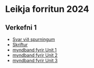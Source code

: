 # Leikja forritun 2024
 
## Verkefni 1
- [Svar við spurningum](/Verkefni/Verkefni%201/spurningar.md)
- [Skriftur](/Verkefni/Skriftur/unit%201/)
- [myndband fyrir Unit 1](https://drive.google.com/file/d/17j0ui5Mo1hAz_-ejr8D9DFwdVGBKEhOU/view?usp=sharing)
- [myndband fyrir Unit 2](https://drive.google.com/file/d/1ugjMh306kKaRxHDWdRZWhfDMD0aIDpzm/view?usp=sharing)
- [myndband fyrir Unit 3]()
